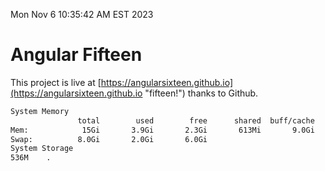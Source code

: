 Mon Nov  6 10:35:42 AM EST 2023

# Angular Fifteen


This project is live at [https://angularsixteen.github.io](https://angularsixteen.github.io "fifteen!") thanks to Github.

```bash
System Memory
               total        used        free      shared  buff/cache   available
Mem:            15Gi       3.9Gi       2.3Gi       613Mi       9.0Gi        10Gi
Swap:          8.0Gi       2.0Gi       6.0Gi
System Storage
536M	.
